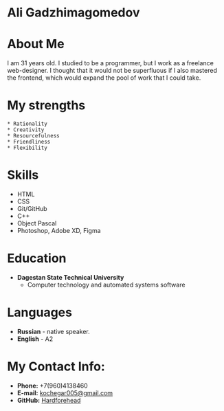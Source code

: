 # Ali Gadzhimagomedov
# About Me
I am 31 years old.
I studied to be a programmer, but I work as a freelance web-designer.
I thought that it would not be superfluous if I also mastered the frontend, which would expand the pool of work that I could take.

# My strengths
    * Rationality
    * Creativity
    * Resourcefulness
    * Friendliness
    * Flexibility
 
 # Skills

* HTML
* CSS 
* Git/GitHub
* C++
* Object Pascal
* Photoshop, Adobe XD, Figma 

# Education

* **Dagestan State Technical University**
    * Сomputer technology and automated systems software

# Languages

* **Russian** - native speaker.
* **English** - A2

# My Contact Info:

* **Phone:** +7(960)4138460
* **E-mail:** [kochegar005@gmail.com](kochegar005@gmail.com)
* **GitHub:** [Hardforehead](https://github.com/Hardforehead)
